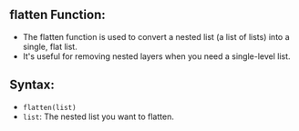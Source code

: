 ## flatten Function:
- The flatten function is used to convert a nested list (a list of lists) into a single, flat list. 
- It's useful for removing nested layers when you need a single-level list.

## Syntax:
- `flatten(list)`
- `list`: The nested list you want to flatten.